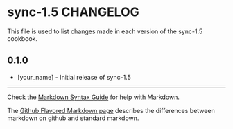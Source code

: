 sync-1.5 CHANGELOG
==================

This file is used to list changes made in each version of the sync-1.5 cookbook.

0.1.0
-----
- [your_name] - Initial release of sync-1.5

- - -
Check the [Markdown Syntax Guide](http://daringfireball.net/projects/markdown/syntax) for help with Markdown.

The [Github Flavored Markdown page](http://github.github.com/github-flavored-markdown/) describes the differences between markdown on github and standard markdown.
